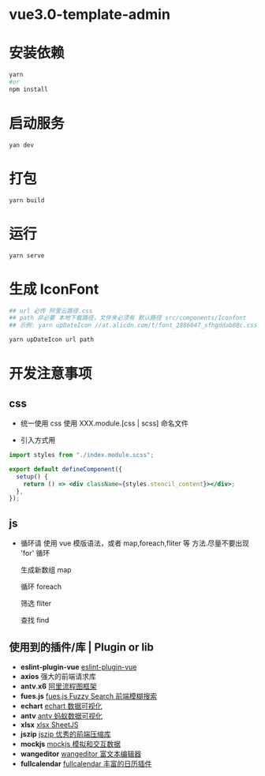 # vue3.0-template-admin

# 安装依赖

```bash
yarn
#or
npm install
```

# 启动服务

```
yan dev
```

# 打包

```
yarn build
```

# 运行

```
yarn serve
```

# 生成 IconFont

```bash
## url 必传 阿里云路径.css
## path 非必要 本地下载路径，文件夹必须有 默认路径 src/components/Iconfont
## 示例: yarn upDateIcon //at.alicdn.com/t/font_2886047_sfhgddab88c.css

yarn upDateIcon url path
```

# 开发注意事项

## css

- 统一使用 css 使用 XXX.module.[css | scss] 命名文件

- 引入方式用

```jsx
import styles from "./index.module.scss";

export default defineComponent({
  setup() {
    return () => <div className={styles.stencil_content}></div>;
  },
});
```

## js

- 循环请 使用 vue 模版语法，或者 map,foreach,fliter 等 方法.尽量不要出现 'for' 循环

  生成新数组 map

  循环 foreach

  筛选 fliter

  查找 find

## 使用到的插件/库 | Plugin or lib

- **eslint-plugin-vue** [eslint-plugin-vue](https://eslint.vuejs.org/user-guide/#faq)
- **axios** 强大的前端请求库
- **antv.x6** [阿里流程图框架](https://x6.antv.vision/zh/docs/api/graph/mousewheel)
- **fues.js** [fues.js Fuzzy Search 前端模糊搜索](https://github.com/krisk/Fuse)
- **echart** [echart 数据可视化](http://echarts.apache.org/zh/index.html)
- **antv** [antv 蚂蚁数据可视化](https://antv.vision/zh)
- **xlsx** [xlsx SheetJS ](https://www.npmjs.com/package/xlsx)
- **jszip** [jszip 优秀的前端压缩库 ](https://github.com/Stuk/jszip)
- **mockjs** [mockjs 模拟和交互数据](http://mockjs.com/)
- **wangeditor** [wangeditor 富文本编辑器](https://www.wangeditor.com/doc/)
- **fullcalendar** [fullcalendar 丰富的日历插件](https://github.com/fullcalendar/fullcalendar-example-projects/tree/master/vue3-typescript)
